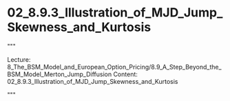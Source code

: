 # 02_8.9.3_Illustration_of_MJD_Jump_Skewness_and_Kurtosis

"""

Lecture: 8_The_BSM_Model_and_European_Option_Pricing/8.9_A_Step_Beyond_the_BSM_Model_Merton_Jump_Diffusion
Content: 02_8.9.3_Illustration_of_MJD_Jump_Skewness_and_Kurtosis

"""

